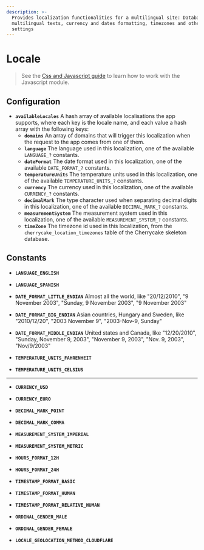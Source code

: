 ```yaml
---
description: >-
  Provides localization functionalities for a multilingual site: Database-based
  multilingual texts, currency and dates formatting, timezones and other locale
  settings
---
```


# Locale

> See the [Css and Javascript guide](../../guide/css-and-javascript-guide/) to learn how to work with the Javascript module.

## Configuration

* **`availableLocales`** A hash array of available localisations the app supports, where each key is the locale name, and each value a hash array with the following keys:
  * **`domains`** An array of domains that will trigger this localization when the request to the app comes from one of them.
  * **`language`** The language used in this localization, one of the available `LANGUAGE_?` constants.
  * **`dateFormat`** The date format used in this localization, one of the available `DATE_FORMAT_?` constants.
  * **`temperatureUnits`** The temperature units used in this localization, one of the available `TEMPERATURE_UNITS_?` constants.
  * **`currency`** The currency used in this localization, one of the available `CURRENCY_?` constants.
  * **`decimalMark`** The type character used when separating decimal digits in this localization, one of the available `DECIMAL_MARK_?` constants.
  * **`measurementSystem`** The measurement system used in this localization, one of the available `MEASUREMENT_SYSTEM_?` constants.
  * **`timeZone`** The timezone id used in this localization, from the `cherrycake_location_timezones` table of the Cherrycake skeleton database.

## Constants

* **`LANGUAGE_ENGLISH`**
* **`LANGUAGE_SPANISH`**



* **`DATE_FORMAT_LITTLE_ENDIAN`** Almost all the world, like "20/12/2010", "9 November 2003", "Sunday, 9 November 2003", "9 November 2003"
* **`DATE_FORMAT_BIG_ENDIAN`** Asian countries, Hungary and Sweden, like "2010/12/20", "2003 November 9", "2003-Nov-9, Sunday"
* **`DATE_FORMAT_MIDDLE_ENDIAN`** United states and Canada, like "12/20/2010", "Sunday, November 9, 2003", "November 9, 2003", "Nov. 9, 2003", "Nov/9/2003"



* **`TEMPERATURE_UNITS_FAHRENHEIT`**
* **`TEMPERATURE_UNITS_CELSIUS`**

 ****

* **`CURRENCY_USD`**
* **`CURRENCY_EURO`**



* **`DECIMAL_MARK_POINT`**
* **`DECIMAL_MARK_COMMA`**



* **`MEASUREMENT_SYSTEM_IMPERIAL`**
* **`MEASUREMENT_SYSTEM_METRIC`**



* **`HOURS_FORMAT_12H`**
* **`HOURS_FORMAT_24H`**



* **`TIMESTAMP_FORMAT_BASIC`**
* **`TIMESTAMP_FORMAT_HUMAN`**
* **`TIMESTAMP_FORMAT_RELATIVE_HUMAN`**



* **`ORDINAL_GENDER_MALE`**
* **`ORDINAL_GENDER_FEMALE`**



* **`LOCALE_GEOLOCATION_METHOD_CLOUDFLARE`**





